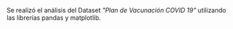 
Se realizó el análisis del Dataset *"Plan de Vacunación COVID 19"* utilizando las librerías pandas y matplotlib.
